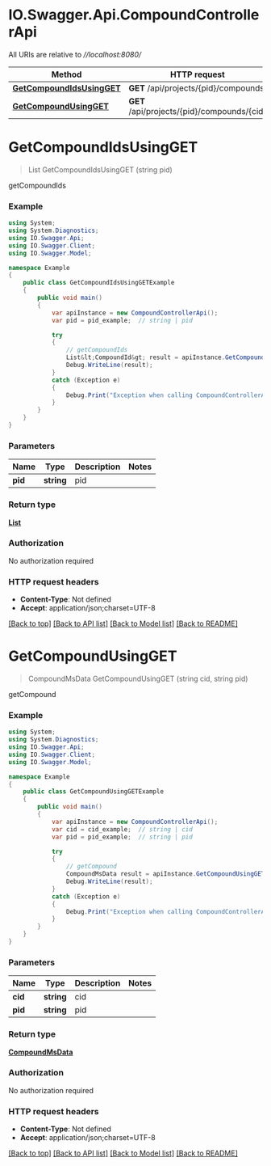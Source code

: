 # IO.Swagger.Api.CompoundControllerApi

All URIs are relative to *//localhost:8080/*

Method | HTTP request | Description
------------- | ------------- | -------------
[**GetCompoundIdsUsingGET**](CompoundControllerApi.md#getcompoundidsusingget) | **GET** /api/projects/{pid}/compounds | getCompoundIds
[**GetCompoundUsingGET**](CompoundControllerApi.md#getcompoundusingget) | **GET** /api/projects/{pid}/compounds/{cid} | getCompound

<a name="getcompoundidsusingget"></a>
# **GetCompoundIdsUsingGET**
> List<CompoundId> GetCompoundIdsUsingGET (string pid)

getCompoundIds

### Example
```csharp
using System;
using System.Diagnostics;
using IO.Swagger.Api;
using IO.Swagger.Client;
using IO.Swagger.Model;

namespace Example
{
    public class GetCompoundIdsUsingGETExample
    {
        public void main()
        {
            var apiInstance = new CompoundControllerApi();
            var pid = pid_example;  // string | pid

            try
            {
                // getCompoundIds
                List&lt;CompoundId&gt; result = apiInstance.GetCompoundIdsUsingGET(pid);
                Debug.WriteLine(result);
            }
            catch (Exception e)
            {
                Debug.Print("Exception when calling CompoundControllerApi.GetCompoundIdsUsingGET: " + e.Message );
            }
        }
    }
}
```

### Parameters

Name | Type | Description  | Notes
------------- | ------------- | ------------- | -------------
 **pid** | **string**| pid | 

### Return type

[**List<CompoundId>**](CompoundId.md)

### Authorization

No authorization required

### HTTP request headers

 - **Content-Type**: Not defined
 - **Accept**: application/json;charset=UTF-8

[[Back to top]](#) [[Back to API list]](../README.md#documentation-for-api-endpoints) [[Back to Model list]](../README.md#documentation-for-models) [[Back to README]](../README.md)
<a name="getcompoundusingget"></a>
# **GetCompoundUsingGET**
> CompoundMsData GetCompoundUsingGET (string cid, string pid)

getCompound

### Example
```csharp
using System;
using System.Diagnostics;
using IO.Swagger.Api;
using IO.Swagger.Client;
using IO.Swagger.Model;

namespace Example
{
    public class GetCompoundUsingGETExample
    {
        public void main()
        {
            var apiInstance = new CompoundControllerApi();
            var cid = cid_example;  // string | cid
            var pid = pid_example;  // string | pid

            try
            {
                // getCompound
                CompoundMsData result = apiInstance.GetCompoundUsingGET(cid, pid);
                Debug.WriteLine(result);
            }
            catch (Exception e)
            {
                Debug.Print("Exception when calling CompoundControllerApi.GetCompoundUsingGET: " + e.Message );
            }
        }
    }
}
```

### Parameters

Name | Type | Description  | Notes
------------- | ------------- | ------------- | -------------
 **cid** | **string**| cid | 
 **pid** | **string**| pid | 

### Return type

[**CompoundMsData**](CompoundMsData.md)

### Authorization

No authorization required

### HTTP request headers

 - **Content-Type**: Not defined
 - **Accept**: application/json;charset=UTF-8

[[Back to top]](#) [[Back to API list]](../README.md#documentation-for-api-endpoints) [[Back to Model list]](../README.md#documentation-for-models) [[Back to README]](../README.md)
